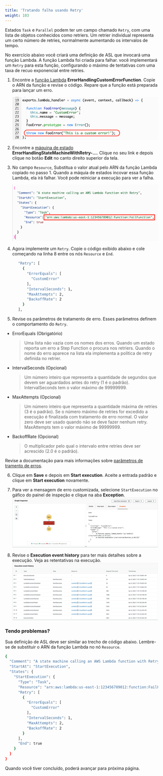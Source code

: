 ```yaml
---
title: 'Tratando falha usando Retry'
weight: 103
---
```


Estados `Task` e `Parallel` podem ter um campo chamado `Retry`, com uma lista de objetos conhecidos como retriers. Um retrier individual representa um certo número de retries, normalmente aumentando os intervalos de tempo.

No exercício abaixo você criará uma definição de ASL que invocará uma função Lambda. A função Lambda foi criada para falhar. você implementará um `Retry` para esta função, configurando o máximo de tentativas com uma taxa de recuo exponencial entre retries.

1. Encontre a [função Lambda](https://console.aws.amazon.com/lambda/home) **ErrorHandlingCustomErrorFunction**. Copie o ARN da função e revise o código. Repare que a função está preparada para lançar um erro.

   ![Lambda function throws FooError](/static/img/module-8/error-handling-lambda-foo-error.png)

2. Encontre a [máquina de estado](https://console.aws.amazon.com/states/home) **ErrorHandlingStateMachineWithRetry-...**. Clique no seu link e depois clique no botão **Edit** no canto direito superior da tela. 

3. No campo `Resource`, Substitua o valor atual pelo ARN da função Lambda copiado no passo 1. Quando a máquia de estados incovar essa função Lambda, ela irá falhar. Você pode reiniciar a execução para ver a falha.

   ![Replace Lambda function ARN](/static/img/module-8/error-handling-state-machine-retry.png)


4. Agora implemente um `Retry`. Copie o código exibido abaixo e cole começando na linha 8 entre os nós `Resource` e `End`. 

```bash
      "Retry": [
        {
          "ErrorEquals": [
            "CustomError"
          ],
          "IntervalSeconds": 1,
          "MaxAttempts": 2,
          "BackoffRate": 2
        }
      ],
```

5. Revise os parâmetros de tratamento de erro. Esses parâmetros definem o comportamento do `Retry`.

- ErrorEquals (Obrigatório)

  > Uma lista não vazia com os nomes dos erros. Quando um estado reporta um erro a Step Function o procura nos retriers. Quando o nome do erro aparece na lista ela implementa a política de retry definida no retrier.

- IntervalSeconds (Opcional)

  > Um número inteiro que representa a quantidade de segundos que devem ser aguardados antes do retry (1 é o padrão). IntervalSeconds tem o valor máximo de 99999999.

- MaxAttempts (Opcional)

  > Um número inteiro que representa a quantidade máxima de retries (3 é o padrão). Se o número máximo de retries for excedido a execução é finalizada com tratamento de erro normal. O valor zero deve ser usado quando não se deve fazer nenhum retry. MaxAttempts tem o valor máximo de 99999999.

- BackoffRate (Opcional)

  > O multiplicador pelo qual o intervalo entre retries deve ser acrescido (2.0 é o padrão).

Revise a documentação para mais informações sobre [parâmetros de tramento de erros](https://docs.aws.amazon.com/step-functions/latest/dg/concepts-error-handling.html).


6. Clique em **Save** e depois em **Start execution**. Aceite a entrada padrão e clique em **Start execution** novamente.

7. Para ver a mensagem de erro customizada, selecione `StartExecution` no gáfico do painel de inspeção e clique na aba **Exception**.
   ![Failure using Retry output](/static/img/module-8/error-handling-custom-error-retry-output.png)

8. Revise o **Execution event history** para ter mais detalhes sobre a execução. Veja as retentativas na execução.
   ![Failure using Retry event history](/static/img/module-8/error-handling-custom-error-retry-event-history.png)

### Tendo problemas?

Sua definição de ASL deve ser similar ao trecho de código abaixo. Lembre-se de substituir o ARN da função Lambda no nó `Resource`.

```bash
{
  "Comment": "A state machine calling an AWS Lambda function with Retry",
  "StartAt": "StartExecution",
  "States": {
    "StartExecution": {
      "Type": "Task",
      "Resource": "arn:aws:lambda:us-east-1:123456789012:function:FailFunction",
      "Retry": [
        {
          "ErrorEquals": [
            "CustomError"
          ],
          "IntervalSeconds": 1,
          "MaxAttempts": 2,
          "BackoffRate": 2
        }
      ],
      "End": true
    }
  }
}
```
Quando você tiver concluído, poderá avançar para próxima página.
